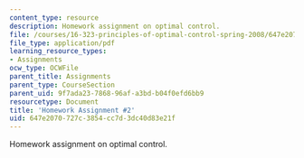 ```yaml
---
content_type: resource
description: Homework assignment on optimal control.
file: /courses/16-323-principles-of-optimal-control-spring-2008/647e2070727c3854cc7d3dc40d83e21f_assn2.pdf
file_type: application/pdf
learning_resource_types:
- Assignments
ocw_type: OCWFile
parent_title: Assignments
parent_type: CourseSection
parent_uid: 9f7ada23-7868-96af-a3bd-b04f0efd6bb9
resourcetype: Document
title: 'Homework Assignment #2'
uid: 647e2070-727c-3854-cc7d-3dc40d83e21f
---
```

Homework assignment on optimal control.

